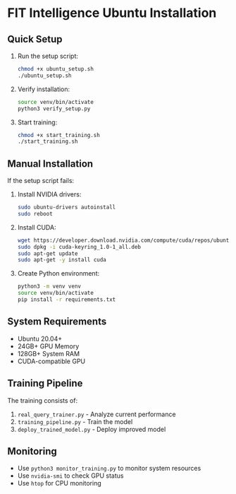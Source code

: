 # FIT Intelligence Ubuntu Installation

## Quick Setup
1. Run the setup script:
   ```bash
   chmod +x ubuntu_setup.sh
   ./ubuntu_setup.sh
   ```

2. Verify installation:
   ```bash
   source venv/bin/activate
   python3 verify_setup.py
   ```

3. Start training:
   ```bash
   chmod +x start_training.sh
   ./start_training.sh
   ```

## Manual Installation
If the setup script fails:

1. Install NVIDIA drivers:
   ```bash
   sudo ubuntu-drivers autoinstall
   sudo reboot
   ```

2. Install CUDA:
   ```bash
   wget https://developer.download.nvidia.com/compute/cuda/repos/ubuntu2004/x86_64/cuda-keyring_1.0-1_all.deb
   sudo dpkg -i cuda-keyring_1.0-1_all.deb
   sudo apt-get update
   sudo apt-get -y install cuda
   ```

3. Create Python environment:
   ```bash
   python3 -m venv venv
   source venv/bin/activate
   pip install -r requirements.txt
   ```

## System Requirements
- Ubuntu 20.04+
- 24GB+ GPU Memory
- 128GB+ System RAM
- CUDA-compatible GPU

## Training Pipeline
The training consists of:
1. `real_query_trainer.py` - Analyze current performance
2. `training_pipeline.py` - Train the model
3. `deploy_trained_model.py` - Deploy improved model

## Monitoring
- Use `python3 monitor_training.py` to monitor system resources
- Use `nvidia-smi` to check GPU status
- Use `htop` for CPU monitoring
